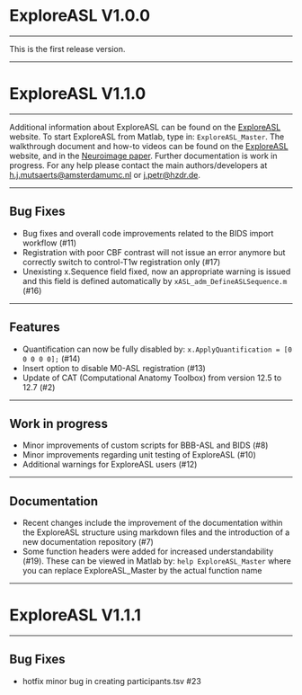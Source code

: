# ExploreASL V1.0.0

  ----
This is the first release version.

----

# ExploreASL V1.1.0

  

----

  

Additional information about ExploreASL can be found on the [ExploreASL](www.ExploreASL.org) website.
To start ExploreASL from Matlab, type in: ```ExploreASL_Master```. 
The walkthrough document and how-to videos can be found on the [](https://sites.google.com/view/exploreasl) [ExploreASL](www.ExploreASL.org) website, and in the [Neuroimage paper]([https://pubmed.ncbi.nlm.nih.gov/32526385/](https://pubmed.ncbi.nlm.nih.gov/32526385/)). Further documentation is work in progress. For any help please contact the main authors/developers at h.j.mutsaerts@amsterdamumc.nl or j.petr@hzdr.de.

  

----

## Bug Fixes

* Bug fixes and overall code improvements related to the BIDS import workflow (#11)
* Registration with poor CBF contrast will not issue an error anymore but correctly switch to control-T1w registration only (#17)
* Unexisting x.Sequence field fixed, now an appropriate warning is issued and this field is defined automatically by ```xASL_adm_DefineASLSequence.m``` (#16)
----

## Features
* Quantification can now be fully disabled by: ```x.ApplyQuantification = [0 0 0 0 0];``` (#14)
* Insert option to disable M0-ASL registration (#13)
* Update of CAT (Computational Anatomy Toolbox) from version 12.5 to 12.7 (#2)

---
## Work in progress
* Minor improvements of custom scripts for BBB-ASL and BIDS (#8)
* Minor improvements regarding unit testing of ExploreASL (#10)
* Additional warnings for ExploreASL users (#12)
----

## Documentation
 
* Recent changes include the improvement of the documentation within the ExploreASL structure using markdown files and the introduction of a new documentation repository (#7)
* Some function headers were added for increased understandability (#19). These can be viewed in Matlab by: ```help ExploreASL_Master``` where you can replace ExploreASL_Master by the actual function name

----

# ExploreASL V1.1.1

----

## Bug Fixes

* hotfix minor bug in creating participants.tsv #23

